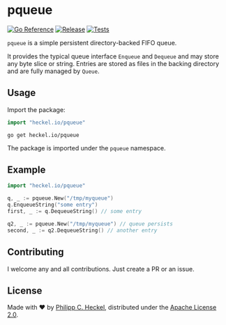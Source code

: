 # pqueue
[![Go Reference](https://pkg.go.dev/badge/heckel.io/pqueue.svg)](https://pkg.go.dev/heckel.io/pqueue)
[![Release](https://img.shields.io/github/release/binwiederhier/pqueue.svg?color=success&style=flat-square)](https://github.com/binwiederhier/pqueue/releases/latest)
[![Tests](https://github.com/binwiederhier/pqueue/workflows/test/badge.svg)](https://github.com/binwiederhier/pqueue/actions)

`pqueue` is a simple persistent directory-backed FIFO queue.

It provides the typical queue interface `Enqueue` and `Dequeue` and may store any byte slice or string. 
Entries are stored as files in the backing directory and are fully managed by `Queue`.

## Usage
Import the package:

```go
import "heckel.io/pqueue"
```

```
go get heckel.io/pqueue
```

The package is imported under the `pqueue` namespace.

## Example

```go
import "heckel.io/pqueue"

q, _ := pqueue.New("/tmp/myqueue")
q.EnqueueString("some entry")
first, _ := q.DequeueString() // some entry

q2, _ := pqueue.New("/tmp/myqueue") // queue persists
second, _ := q2.DequeueString() // another entry
```

## Contributing
I welcome any and all contributions. Just create a PR or an issue.

## License
Made with ❤️ by [Philipp C. Heckel](https://heckel.io), distributed under the [Apache License 2.0](LICENSE).
